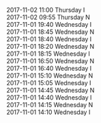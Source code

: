 2017-11-02 11:00 Thursday  I  
2017-11-02 09:55 Thursday  N  
2017-11-01 19:40 Wednesday  I  
2017-11-01 18:45 Wednesday  N  
2017-11-01 18:40 Wednesday  I  
2017-11-01 18:20 Wednesday  N  
2017-11-01 18:15 Wednesday  I  
2017-11-01 16:50 Wednesday  N  
2017-11-01 16:40 Wednesday  I  
2017-11-01 15:10 Wednesday  N  
2017-11-01 15:05 Wednesday  I  
2017-11-01 14:45 Wednesday  N  
2017-11-01 14:40 Wednesday  I  
2017-11-01 14:15 Wednesday  N  
2017-11-01 14:10 Wednesday  I  
